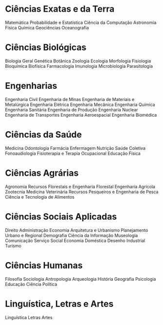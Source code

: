 # Ciências Exatas e da Terra
Matemática
Probabilidade e Estatística
Ciência da Computação
Astronomia
Física
Química
Geociências
Oceanografia

# Ciências Biológicas
Biologia Geral
Genética
Botânica
Zoologia
Ecologia
Morfologia
Fisiologia
Bioquímica
Biofísica
Farmacologia
Imunologia
Microbiologia
Parasitologia

# Engenharias
Engenharia Civil
Engenharia de Minas
Engenharia de Materiais e Metalúrgica
Engenharia Elétrica
Engenharia Mecânica
Engenharia Química
Engenharia Sanitária
Engenharia de Produção
Engenharia Nuclear
Engenharia de Transportes
Engenharia Aeroespacial
Engenharia Biomédica

# Ciências da Saúde
Medicina
Odontologia
Farmácia
Enfermagem
Nutrição
Saúde Coletiva
Fonoaudiologia
Fisioterapia e Terapia Ocupacional
Educação Física

# Ciências Agrárias
Agronomia
Recursos Florestais e Engenharia Florestal
Engenharia Agrícola
Zootecnia
Medicina Veterinária
Recursos Pesqueiros e Engenharia de Pesca
Ciência e Tecnologia de Alimentos

# Ciências Sociais Aplicadas
Direito
Administração
Economia
Arquitetura e Urbanismo
Planejamento Urbano e Regional
Demografia
Ciência da Informação
Museologia
Comunicação
Serviço Social
Economia Doméstica
Desenho Industrial
Turismo

# Ciências Humanas
Filosofia
Sociologia
Antropologia
Arqueologia
História
Geografia
Psicologia
Educação
Ciência Política

# Linguística, Letras e Artes
Linguística
Letras
Artes
